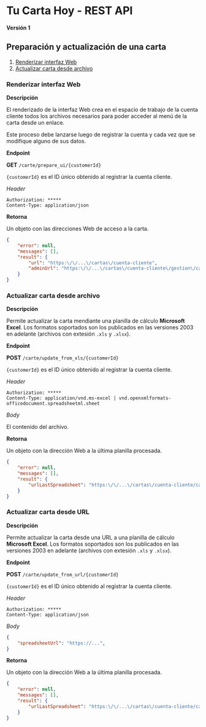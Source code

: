 # Tu Carta Hoy - REST API

**Versión 1**

## Preparación y actualización de una carta

1.  [Renderizar interfaz Web](#renderizar-interfaz-web)
2.  [Actualizar carta desde archivo](#actualizar-carta-desde-archivo)

### Renderizar interfaz Web

**Descripción**

El renderizado de la interfaz Web crea en el espacio de trabajo de la cuenta cliente todos los archivos necesarios para poder acceder al menú de la carta desde un enlace.

Este proceso debe lanzarse luego de registrar la cuenta y cada vez que se modifique alguno de sus datos.

**Endpoint**

**GET** `/carte/prepare_ui/{customerId}`

`{customerId}` es el ID único obtenido al registrar la cuenta cliente.

*Header*

```
Authorization: *****
Content-Type: application/json
```

**Retorna**

Un objeto con las direcciones Web de acceso a la carta.

```json
{
    "error": null,
    "messages": [],
    "result": {
        "url": "https:\/\/...\/cartas\/cuenta-cliente",
        "adminUrl": "https:\/\/...\/cartas\/cuenta-cliente\/gestion\/carta"
    }
}
```

### Actualizar carta desde archivo

**Descripción**

Permite actualizar la carta mendiante una planilla de cálculo **Microsoft Excel**. Los formatos soportados son los publicados en las versiones 2003 en adelante (archivos con extesión `.xls` y `.xlsx`).

**Endpoint**

**POST** `/carte/update_from_xls/{customerId}`

`{customerId}` es el ID único obtenido al registrar la cuenta cliente.

*Header*

```
Authorization: *****
Content-Type: application/vnd.ms-excel | vnd.openxmlformats-officedocument.spreadsheetml.sheet
```

*Body*

El contenido del archivo.

**Retorna**

Un objeto con la dirección Web a la última planilla procesada.

```json
{
    "error": null,
    "messages": [],
    "result": {
        "urlLastSpreadsheet": "https:\/\/...\/cartas\/cuenta-cliente/carta/archivo.xlsx"
    }
}
```

### Actualizar carta desde URL

**Descripción**

Permite actualizar la carta desde una URL a una planilla de cálculo **Microsoft Excel**. Los formatos soportados son los publicados en las versiones 2003 en adelante (archivos con extesión `.xls` y `.xlsx`).

**Endpoint**

**POST** `/carte/update_from_url/{customerId}`

`{customerId}` es el ID único obtenido al registrar la cuenta cliente.

*Header*

```
Authorization: *****
Content-Type: application/json
```

*Body*

```json
{
    "spreadsheetUrl": "https://...",
}
```

**Retorna**

Un objeto con la dirección Web a la última planilla procesada.

```json
{
    "error": null,
    "messages": [],
    "result": {
        "urlLastSpreadsheet": "https:\/\/...\/cartas\/cuenta-cliente/carta/archivo.xlsx"
    }
}
```
